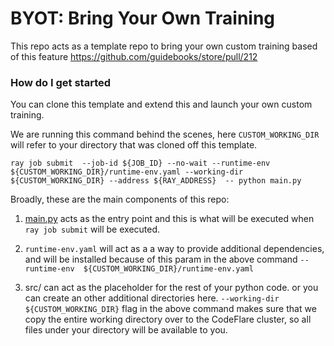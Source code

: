 # BYOT: Bring Your Own Training

This repo acts as a template repo to bring your own custom training based of this feature https://github.com/guidebooks/store/pull/212

### How do I get started

You can clone this template and extend this and launch your own custom training.

We are running this command behind the scenes, here `CUSTOM_WORKING_DIR` will refer to your directory that was cloned off this template.

`ray job submit  --job-id ${JOB_ID} --no-wait --runtime-env  ${CUSTOM_WORKING_DIR}/runtime-env.yaml --working-dir ${CUSTOM_WORKING_DIR} --address ${RAY_ADDRESS}  -- python main.py `


Broadly, these are the main components of this repo: 

1. [main.py](https://github.com/guidebooks/store/compare/main...atinsood:store:custom_application_merged_v2?expand=1#diff-96e85c3f0a2a6b9054ac677dc591552fd1004314264fbd2bb170e14f46215e35R23) acts as the entry point and this is what will be executed when `ray job submit` will be executed. 

2. `runtime-env.yaml` will act as a a way to provide additional dependencies, and will be installed because of this param in the above command `--runtime-env  ${CUSTOM_WORKING_DIR}/runtime-env.yaml`

3. src/ can act as the placeholder for the rest of your python code. or you can create an other additional directories here. `--working-dir ${CUSTOM_WORKING_DIR}` flag in the above command makes sure that we copy the entire working directory over to the CodeFlare cluster, so all files under your directory will be available to you. 


